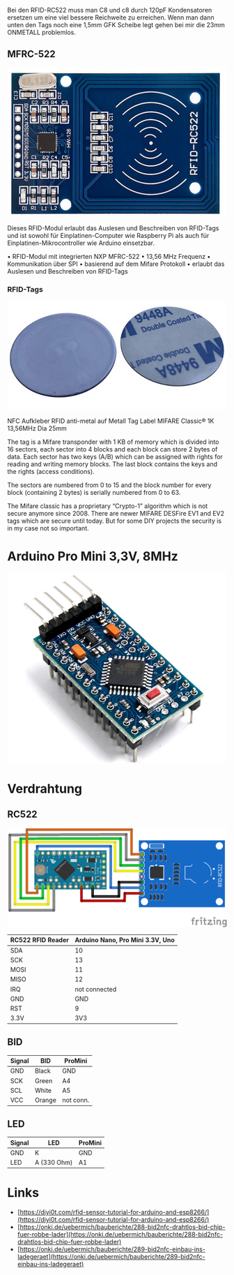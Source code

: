 Bei den RFID-RC522 muss man C8 und c8 durch 120pF Kondensatoren ersetzen um eine viel bessere Reichweite zu erreichen.
Wenn man dann unten den Tags noch eine 1,5mm GFK Scheibe legt gehen bei mir die 23mm ONMETALL problemlos.

## MFRC-522
![MFRC-522](images/RC522.png)

Dieses RFID-Modul erlaubt das Auslesen und Beschreiben von RFID-Tags und ist sowohl für Einplatinen-Computer wie Raspberry Pi als auch für Einplatinen-Mikrocontroller wie Arduino einsetzbar.

• RFID-Modul mit integrierten NXP MFRC-522
• 13,56 MHz Frequenz
• Kommunikation über SPI
• basierend auf dem Mifare Protokoll
• erlaubt das Auslesen und Beschreiben von RFID-Tags

### RFID-Tags
![RFID-Tags](images/RFID-Tags.png)

NFC Aufkleber RFID anti-metal auf Metall Tag Label MIFARE Classic® 1K 13,56MHz Dia 25mm

The tag is a Mifare transponder with 1 KB of memory which is divided into 16 sectors, each sector into 4 blocks and each block can store 2 bytes of data. Each sector has two keys (A/B) which can be assigned with rights for reading and writing memory blocks. The last block contains the keys and the rights (access conditions).

The sectors are numbered from 0 to 15 and the block number for every block (containing 2 bytes) is serially numbered from 0 to 63.

The Mifare classic has a proprietary “Crypto-1” algorithm which is not secure anymore since 2008. There are newer MIFARE DESFire EV1 and EV2 tags which are secure until today. But for some DIY projects the security is in my case not so important.


# Arduino Pro Mini 3,3V, 8MHz

![Arduino Pro Mini 3,3V, 8MHz](images/Arduino_ProMini_8MHz.png)

# Verdrahtung
## RC522
![Verdrahtung](images/ProMini_wiring.png)

| RC522 RFID Reader | Arduino Nano, Pro Mini 3.3V, Uno |
|-------------------|----------------------------------|
| SDA               | 10                               |
| SCK               | 13                               |
| MOSI              | 11                               |
| MISO              | 12                               |
| IRQ               | not connected                    |
| GND               | GND                              |
| RST               | 9                                |
| 3.3V              | 3V3                              |


## BID
| Signal | BID   | ProMini  |
|--------|-------|----------|
| GND    | Black | GND      |
| SCK    | Green | A4       |
| SCL    | White | A5       |
| VCC    | Orange| not conn.|

## LED

| Signal | LED         | ProMini |
|--------|-------------|---------|
| GND    | K           | GND     |
| LED    | A (330 Ohm) | A1      |




# Links
* [https://diyi0t.com/rfid-sensor-tutorial-for-arduino-and-esp8266/](https://diyi0t.com/rfid-sensor-tutorial-for-arduino-and-esp8266/)
* [https://onki.de/uebermich/bauberichte/288-bid2nfc-drahtlos-bid-chip-fuer-robbe-lader](https://onki.de/uebermich/bauberichte/288-bid2nfc-drahtlos-bid-chip-fuer-robbe-lader)
* [https://onki.de/uebermich/bauberichte/289-bid2nfc-einbau-ins-ladegeraet](https://onki.de/uebermich/bauberichte/289-bid2nfc-einbau-ins-ladegeraet)


